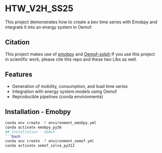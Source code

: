 # HTW_V2H_SS25
This project demonstrates how to create a bev time series with Emobpy and integrate it into an energy system in Oemof.

## Citation

This project makes use of [emobpy](https://gitlab.com/diw-evu/emobpy/emobpy)
and [Oemof-solph](https://github.com/oemof/oemof-solph)
If you use this project in scientific work, please cite this repo and these two Libs as well.


## Features
- Generation of mobility, consumption, and load time series  
- Integration with energy system models using Oemof  
- Reproducible pipelines (conda environments)  

## Installation - Emobpy
```bash
conda env create -f environment_emobpy.yml
conda activate emobpy_py36
## Installation - Oemof
```bash
conda env create -f environment_oemof.yml
conda activate oemof_solve_py312

